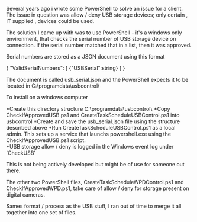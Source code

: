 Several years ago i wrote some PowerShell to solve an issue for a client.  The issue in question was allow / deny USB storage devices;  only certain , IT supplied , devices could be used.   

The solution I came up with was to use PowerShell - it's a windows only environment, that checks the serial number of USB storage device on connection.  If the serial number matched that in a list, then it was approved. 


Serial numbers are stored as a JSON document using this format


{
    "ValidSerialNumbers": [
	    {"USBSerial":string}
	]
}

The document is called usb_serial.json and the PowerShell expects it to be located in C:\programdata\usbcontrol\

To install on a windows computer

*Create this directory structure  C:\programdata\usbcontrol\ 
*Copy CheckIfApprovedUSB.ps1 and CreateTaskScheduleUSBControl.ps1 into usbcontrol 
*Create and save the usb_serial.json file using the structure described above
*Run CreateTaskScheduleUSBControl.ps1 as a local admin.  This sets up a service that launchs powershell.exe using the CheckIfApprovedUSB.ps1  script.  
*USB storage allow / deny is logged in the Windows event log under 'CheckUSB'

This is not being actively developed but might be of use for someone out there. 

The other two PowerShell files, CreateTaskScheduleWPDControl.ps1 and CheckIfApprovedWPD.ps1, take care of allow / deny for storage present on digital cameras.

Sames format / process as the USB stuff, I ran out of time to merge it all together into one set of files. 

